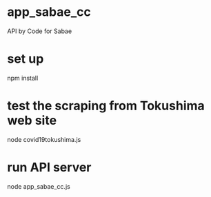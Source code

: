 # app_sabae_cc
API by Code for Sabae

# set up
npm install  

# test the scraping from Tokushima web site
node covid19tokushima.js  

# run API server
node app_sabae_cc.js  
